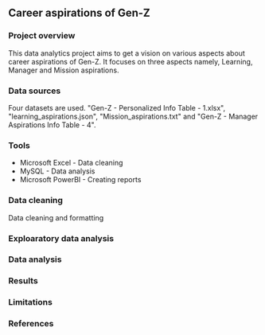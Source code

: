 ## Career aspirations of Gen-Z

### Project overview

This data analytics project aims to get a vision on various aspects about career aspirations of Gen-Z. It focuses on three aspects namely, Learning, Manager and Mission aspirations.

### Data sources

Four datasets are used. "Gen-Z - Personalized Info Table - 1.xlsx", "learning_aspirations.json", "Mission_aspirations.txt" and "Gen-Z - Manager Aspirations Info Table - 4".

### Tools

- Microsoft Excel   - Data cleaning
- MySQL             - Data analysis
- Microsoft PowerBI - Creating reports


### Data cleaning
 
Data cleaning and formatting

### Exploaratory data analysis




### Data analysis

### Results

### Limitations

### References



